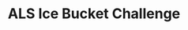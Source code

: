 ---
title: "ALS Ice Bucket Challenge"
summary: "My own take on the challenge, shot on a Kodak Zx3 because that's what bosses do."
runtime: "1:26"
id: "2LdiRphc2kE"
---